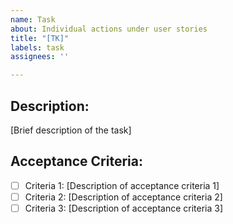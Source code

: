 ```yaml
---
name: Task
about: Individual actions under user stories
title: "[TK]"
labels: task
assignees: ''

---
```


## Description:
[Brief description of the task]

## Acceptance Criteria:
- [ ] Criteria 1: [Description of acceptance criteria 1]
- [ ] Criteria 2: [Description of acceptance criteria 2]
- [ ] Criteria 3: [Description of acceptance criteria 3]
